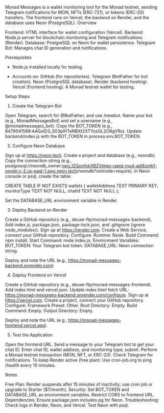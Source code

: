 Monad Messages is a wallet monitoring tool for the Monad testnet, sending Telegram notifications for MON, NFTs (ERC-721), or tokens (ERC-20) transfers. The frontend runs on Vercel, the backend on Render, and the database uses Neon (PostgreSQL).
Overview

Frontend: HTML interface for wallet configuration (Vercel).
Backend: Node.js server for blockchain monitoring and Telegram notifications (Render).
Database: PostgreSQL on Neon for wallet persistence.
Telegram Bot: Manages chat ID generation and notifications.

Prerequisites

- Node.js installed locally for testing.

- Accounts on:
GitHub (for repositories).
Telegram (BotFather for bot creation).
Neon (PostgreSQL database).
Render (backend hosting).
Vercel (frontend hosting).
A Monad testnet wallet for testing.

Setup Steps


1. Create the Telegram Bot

Open Telegram, search for @BotFather, and use /newbot.
Name your bot (e.g., MonadMessagesBot) and set a username (e.g., @monadmessages_bot).
Copy the BOT_TOKEN (e.g., 8479041589:AAGxID3_S03plHTeNBXt2XTYozGL2O8gVRo).
Update backend/index.js with the BOT_TOKEN in process.env.BOT_TOKEN.


2. Configure Neon Database

Sign up at https://neon.tech.
Create a project and database (e.g., neondb).
Copy the connection string (e.g., postgresql://neondb_owner:npg_12QonfxkXBZV@ep-rapid-mud-adi8zmh1-pooler.c-2.us-east-1.aws.neon.tech/neondb?sslmode=require).
In Neon console or psql, create the table: 

CREATE TABLE IF NOT EXISTS wallets (
  walletAddress TEXT PRIMARY KEY,
  monitorType TEXT NOT NULL,
  chatId TEXT NOT NULL
);


Set the DATABASE_URL environment variable in Render.



3. Deploy Backend on Render

Create a GitHub repository (e.g., deuse-ftp/monad-messages-backend).
Add index.js, package.json, package-lock.json, and .gitignore (ignore node_modules/).
Sign up at https://render.com.
Create a Web Service, connect your GitHub repository.
Configure:
Runtime: Node.
Build Command: npm install.
Start Command: node index.js.
Environment Variables:
BOT_TOKEN: Your Telegram bot token.
DATABASE_URL: Neon connection string.


Deploy and note the URL (e.g., https://monad-messages-backend.onrender.com).



4. Deploy Frontend on Vercel

Create a GitHub repository (e.g., deuse-ftp/monad-messages-frontend).
Add index.html and vercel.json.
Update index.html fetch URL: https://monad-messages-backend.onrender.com/configure.
Sign up at https://vercel.com.
Create a project, connect your GitHub repository.
Configure:
Framework Preset: Other.
Root Directory: Empty.
Build Command: Empty.
Output Directory: Empty.

Deploy and note the URL (e.g., https://monad-messages-frontend.vercel.app).



5. Test the Application

Open the frontend URL.
Send a message to your Telegram bot to get your chat ID.
Enter chat ID, wallet address, and monitoring type; submit.
Perform a Monad testnet transaction (MON, NFT, or ERC-20).
Check Telegram for notifications.
To keep Render active (free plan): Use cron-job.org to ping /health every 10 minutes.

Notes

Free Plan: Render suspends after 15 minutes of inactivity; use cron job or upgrade to Starter ($7/month).
Security: Set BOT_TOKEN and DATABASE_URL as environment variables. Restrict CORS to frontend URL.
Dependencies: Ensure package.json includes pg for Neon.
Troubleshooting: Check logs in Render, Neon, and Vercel. Test Neon with psql.
